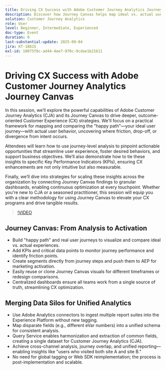 ```yaml
---
title: Driving CX Success with Adobe Customer Journey Analytics Journey Canvas
description: Discover how Journey Canvas helps map ideal vs. actual user paths, uncover friction, and drive measurable CX improvements with Adobe Customer Journey Analytics
solution: Customer Journey Analytics
role: User
level: Beginner, Intermediate, Experienced
doc-type: Event
duration: 0
last-substantial-update: 2025-09-04
jira: KT-18815
exl-id: 10075f8c-ad44-4ee7-970c-9cdae1b21b11
---
```

# Driving CX Success with Adobe Customer Journey Analytics Journey Canvas

In this session, we’ll explore the powerful capabilities of Adobe Customer Journey Analytics (CJA) and its Journey Canvas to drive deeper, outcome-oriented Customer Experience (CX) strategies. We'll focus on a practical framework for mapping and comparing the "happy path"—your ideal user journey—with actual user behavior, uncovering where friction, drop-off, or divergence from intent occurs.

Attendees will learn how to use journey-level analysis to pinpoint actionable opportunities that streamline user experience, foster desired behaviors, and support business objectives. We’ll also demonstrate how to tie these insights to specific Key Performance Indicators (KPIs), ensuring CX enhancements are not only intuitive but also measurable.

Finally, we’ll dive into strategies for scaling these insights across the organization by connecting Journey Canvas findings to granular dashboards, enabling continuous optimization at every touchpoint. Whether you're new to CJA or a seasoned practitioner, this session will equip you with a clear methodology for using Journey Canvas to elevate your CX programs and drive tangible results.

>[!VIDEO](https://video.tv.adobe.com/v/3471112/?learn=on&enablevpops)

## Journey Canvas: From Analysis to Activation

* Build "happy path" and real user journeys to visualize and compare ideal vs. actual experiences.
* Add KPIs and critical data points to monitor journey performance and identify friction points.
* Create segments directly from journey steps and push them to AEP for marketing activation.
* Easily reuse or clone Journey Canvas visuals for different timeframes or redesign comparisons.
* Centralized dashboards ensure all teams work from a single source of truth, streamlining CX optimization.
 
## Merging Data Silos for Unified Analytics

* Use Adobe Analytics connectors to ingest multiple report suites into the Experience Platform without new tagging.
* Map disparate fields (e.g., different eVar numbers) into a unified schema for consistent analysis.
* Query Service enables harmonization and extraction of common fields, creating a single dataset for Customer Journey Analytics (CJA).
* Achieve cross-channel analysis, journey overlap, and unified reporting—enabling insights like "users who visited both site A and site B."
* No need for global tagging or Web SDK reimplementation; the process is post-implementation and scalable.
